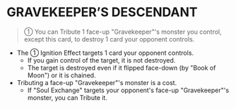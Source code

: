 # GRAVEKEEPER’S DESCENDANT

> ① You can Tribute 1 face-up "Gravekeeper"'s monster you control, except this card, to destroy 1 card your opponent controls.

*   The ① Ignition Effect targets 1 card your opponent controls.
    *   If you gain control of the target, it is not destroyed.
    *   The target is destroyed even if it flipped face-down (by "Book of Moon") or it is chained.
*   Tributing a face-up "Gravekeeper"'s monster is a cost.
    *   If "Soul Exchange" targets your opponent's face-up "Gravekeeper"'s monster, you can Tribute it.
